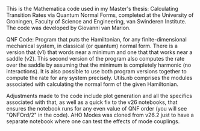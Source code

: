 This is the Mathematica code used in my Master's thesis: Calculating Transition Rates via Quantum Normal Forms, completed at the University of Groningen, Faculty of Science and Engineering, van Swinderen Institute. The code was developed by Giovanni van Marion.

QNF Code: Program that puts the Hamiltonian, for any finite-dimensional mechanical system, in classical (or quantum) normal form.
          There is a version that (v1) that words near a minimum and one that that works near a saddle (v2).
          This second version of the program also computes the rate over the saddle by assuming that the minimum is completely harmonic (no interactions).
          It is also possible to use both program versions together to compute the rate for any system precisely.
          Utils.nb comprises the modules associated with calculating the normal form of the given Hamiltonian.

Adjustments made to the code include plot generation and all the specifics associated with that, as well as a quick fix to the v26 notebooks, that ensures the notebook runs for any even value of QNF order
(you will see "QNFOrd/2" in the code). AHO Modes was cloned from v26.2 just to have a separate notebook where one can test the effects of mode couplings.
